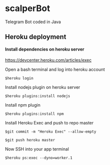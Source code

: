 # scalperBot
Telegram Bot coded in Java

## Heroku deployment
#### Install dependencies on heroku server 
https://devcenter.heroku.com/articles/exec

Open a bash terminal and log into heroku account

`$heroku login`

Install nodejs plugin on heroku server

`$heroku plugins:install nodejs`

Install npm plugin

`$heroku plugins:install npm`

Install Heroku Exec and push to repo master

`$git commit -m "Heroku Exec" --allow-empty`

`$git push heroku master`

Now SSH into your app terminal    

`$heroku ps:exec --dyno=worker.1`

 



